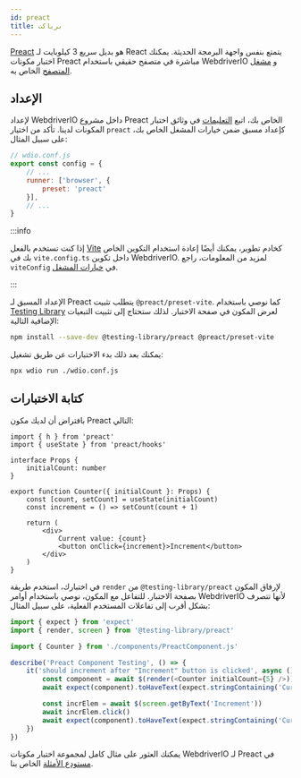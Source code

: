 ```yaml
---
id: preact
title: برياكت
---
```


[Preact](https://preactjs.com/) هو بديل سريع 3 كيلوبايت لـ React يتمتع بنفس واجهة البرمجة الحديثة. يمكنك اختبار مكونات Preact مباشرة في متصفح حقيقي باستخدام WebdriverIO و [مشغل المتصفح](/docs/runner#browser-runner) الخاص به.

## الإعداد

لإعداد WebdriverIO داخل مشروع Preact الخاص بك، اتبع [التعليمات](/docs/component-testing#set-up) في وثائق اختبار المكونات لدينا. تأكد من اختيار `preact` كإعداد مسبق ضمن خيارات المشغل الخاص بك، على سبيل المثال:

```js
// wdio.conf.js
export const config = {
    // ...
    runner: ['browser', {
        preset: 'preact'
    }],
    // ...
}
```

:::info

إذا كنت تستخدم بالفعل [Vite](https://vitejs.dev/) كخادم تطوير، يمكنك أيضًا إعادة استخدام التكوين الخاص بك في `vite.config.ts` داخل تكوين WebdriverIO. لمزيد من المعلومات، راجع `viteConfig` في [خيارات المشغل](/docs/runner#runner-options).

:::

الإعداد المسبق لـ Preact يتطلب تثبيت `@preact/preset-vite`. كما نوصي باستخدام [Testing Library](https://testing-library.com/) لعرض المكون في صفحة الاختبار. لذلك ستحتاج إلى تثبيت التبعيات الإضافية التالية:

```sh npm2yarn
npm install --save-dev @testing-library/preact @preact/preset-vite
```

يمكنك بعد ذلك بدء الاختبارات عن طريق تشغيل:

```sh
npx wdio run ./wdio.conf.js
```

## كتابة الاختبارات

بافتراض أن لديك مكون Preact التالي:

```tsx title="./components/Component.jsx"
import { h } from 'preact'
import { useState } from 'preact/hooks'

interface Props {
    initialCount: number
}

export function Counter({ initialCount }: Props) {
    const [count, setCount] = useState(initialCount)
    const increment = () => setCount(count + 1)

    return (
        <div>
            Current value: {count}
            <button onClick={increment}>Increment</button>
        </div>
    )
}

```

في اختبارك، استخدم طريقة `render` من `@testing-library/preact` لإرفاق المكون بصفحة الاختبار. للتفاعل مع المكون، نوصي باستخدام أوامر WebdriverIO لأنها تتصرف بشكل أقرب إلى تفاعلات المستخدم الفعلية، على سبيل المثال:

```ts title="app.test.tsx"
import { expect } from 'expect'
import { render, screen } from '@testing-library/preact'

import { Counter } from './components/PreactComponent.js'

describe('Preact Component Testing', () => {
    it('should increment after "Increment" button is clicked', async () => {
        const component = await $(render(<Counter initialCount={5} />))
        await expect(component).toHaveText(expect.stringContaining('Current value: 5'))

        const incrElem = await $(screen.getByText('Increment'))
        await incrElem.click()
        await expect(component).toHaveText(expect.stringContaining('Current value: 6'))
    })
})
```

يمكنك العثور على مثال كامل لمجموعة اختبار مكونات WebdriverIO لـ Preact في [مستودع الأمثلة](https://github.com/webdriverio/component-testing-examples/tree/main/preact-typescript-vite) الخاص بنا.